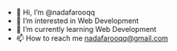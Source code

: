 - 👋 Hi, I’m @nadafarooqq
- 👀 I’m interested in Web Development
- 🌱 I’m currently learning Web Development
- 📫 How to reach me nadafarooqq@gmail.com

<!---
nadafarooqq/nadafarooqq is a ✨ special ✨ repository because its `README.md` (this file) appears on your GitHub profile.
You can click the Preview link to take a look at your changes.
--->
